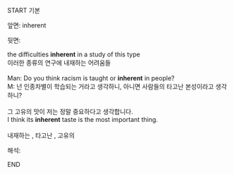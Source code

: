 START
기본

앞면:
inherent


뒷면:
<div>the difficulties <strong>inherent</strong> in a study of this type <br></div><div><div><div>이러한 종류의 연구에 내재하는 어려움들</div></div></div><div><br></div><div><div>Man: Do you think racism is taught or <strong>inherent</strong> in people? </div><div><div>M: 넌 인종차별이 학습되는 거라고 생각하니, 아니면 사람들의 타고난 본성이라고 생각하니?</div></div></div><div><br></div><div><div><div>그 고유의 맛이 저는 정말 중요하다고 생각합니다.</div></div><div><div>I think its <strong>inherent</strong> taste is the most important thing.</div></div></div><div><br></div><div>내재하는 , 타고난 , 고유의</div>


해석:

END